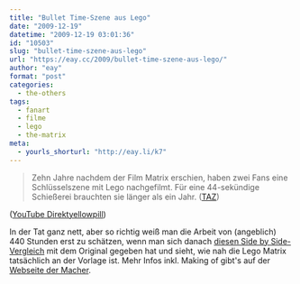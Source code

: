 ```yaml
---
title: "Bullet Time-Szene aus Lego"
date: "2009-12-19"
datetime: "2009-12-19 03:01:36"
id: "10503"
slug: "bullet-time-szene-aus-lego"
url: "https://eay.cc/2009/bullet-time-szene-aus-lego/"
author: "eay"
format: "post"
categories:
  - the-others
tags:
  - fanart
  - filme
  - lego
  - the-matrix
meta:
  - yourls_shorturl: "http://eay.li/k7"
---
```


> Zehn Jahre nachdem der Film Matrix erschien, haben zwei Fans eine Schlüsselszene mit Lego nachgefilmt. Für eine 44-sekündige Schießerei brauchten sie länger als ein Jahr. ([TAZ](http://www.taz.de/1/leben/internet/artikel/1/die-bausteine-der-matrix/))

 ([YouTube Direktyellowpill](http://www.youtube.com/watch?v=iDe4v318f64))

In der Tat ganz nett, aber so richtig weiß man die Arbeit von (angeblich) 440 Stunden erst zu schätzen, wenn man sich danach [diesen Side by Side-Vergleich](http://www.youtube.com/watch?v=xR4xDeiHrfA) mit dem Original gegeben hat und sieht, wie nah die Lego Matrix tatsächlich an der Vorlage ist. Mehr Infos inkl. Making of gibt's auf der [Webseite der Macher](http://legomatrix.com/main.shtml).
